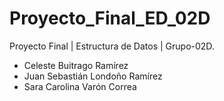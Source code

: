 # Proyecto_Final_ED_02D
Proyecto Final | Estructura de Datos | Grupo-02D.

- Celeste Buitrago Ramírez
- Juan Sebastián Londoño Ramírez
- Sara Carolina Varón Correa
